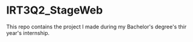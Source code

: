# IRT3Q2_StageWeb
This repo contains the project I made during my Bachelor's degree's thir year's internship.
